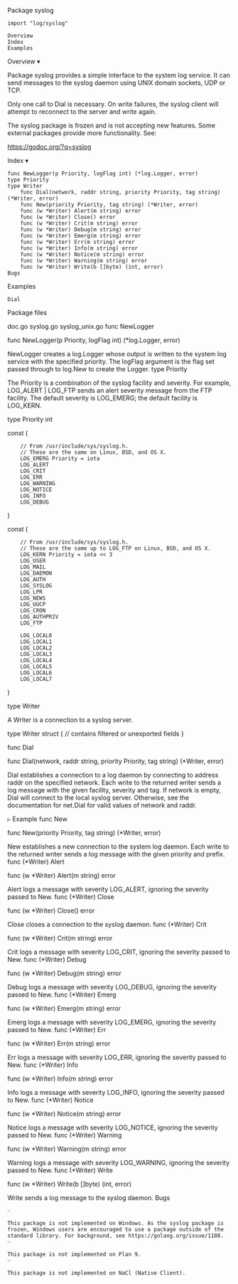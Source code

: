 
 Package syslog

    import "log/syslog"

    Overview
    Index
    Examples

Overview ▾

Package syslog provides a simple interface to the system log service. It can send messages to the syslog daemon using UNIX domain sockets, UDP or TCP.

Only one call to Dial is necessary. On write failures, the syslog client will attempt to reconnect to the server and write again.

The syslog package is frozen and is not accepting new features. Some external packages provide more functionality. See:

https://godoc.org/?q=syslog

Index ▾

    func NewLogger(p Priority, logFlag int) (*log.Logger, error)
    type Priority
    type Writer
        func Dial(network, raddr string, priority Priority, tag string) (*Writer, error)
        func New(priority Priority, tag string) (*Writer, error)
        func (w *Writer) Alert(m string) error
        func (w *Writer) Close() error
        func (w *Writer) Crit(m string) error
        func (w *Writer) Debug(m string) error
        func (w *Writer) Emerg(m string) error
        func (w *Writer) Err(m string) error
        func (w *Writer) Info(m string) error
        func (w *Writer) Notice(m string) error
        func (w *Writer) Warning(m string) error
        func (w *Writer) Write(b []byte) (int, error)
    Bugs

Examples

    Dial

Package files

doc.go syslog.go syslog_unix.go
func NewLogger

func NewLogger(p Priority, logFlag int) (*log.Logger, error)

NewLogger creates a log.Logger whose output is written to the system log service with the specified priority. The logFlag argument is the flag set passed through to log.New to create the Logger.
type Priority

The Priority is a combination of the syslog facility and severity. For example, LOG_ALERT | LOG_FTP sends an alert severity message from the FTP facility. The default severity is LOG_EMERG; the default facility is LOG_KERN.

type Priority int

const (

        // From /usr/include/sys/syslog.h.
        // These are the same on Linux, BSD, and OS X.
        LOG_EMERG Priority = iota
        LOG_ALERT
        LOG_CRIT
        LOG_ERR
        LOG_WARNING
        LOG_NOTICE
        LOG_INFO
        LOG_DEBUG
)

const (

        // From /usr/include/sys/syslog.h.
        // These are the same up to LOG_FTP on Linux, BSD, and OS X.
        LOG_KERN Priority = iota << 3
        LOG_USER
        LOG_MAIL
        LOG_DAEMON
        LOG_AUTH
        LOG_SYSLOG
        LOG_LPR
        LOG_NEWS
        LOG_UUCP
        LOG_CRON
        LOG_AUTHPRIV
        LOG_FTP

        LOG_LOCAL0
        LOG_LOCAL1
        LOG_LOCAL2
        LOG_LOCAL3
        LOG_LOCAL4
        LOG_LOCAL5
        LOG_LOCAL6
        LOG_LOCAL7
)

type Writer

A Writer is a connection to a syslog server.

type Writer struct {
        // contains filtered or unexported fields
}

func Dial

func Dial(network, raddr string, priority Priority, tag string) (*Writer, error)

Dial establishes a connection to a log daemon by connecting to address raddr on the specified network. Each write to the returned writer sends a log message with the given facility, severity and tag. If network is empty, Dial will connect to the local syslog server. Otherwise, see the documentation for net.Dial for valid values of network and raddr.

▹ Example
func New

func New(priority Priority, tag string) (*Writer, error)

New establishes a new connection to the system log daemon. Each write to the returned writer sends a log message with the given priority and prefix.
func (*Writer) Alert

func (w *Writer) Alert(m string) error

Alert logs a message with severity LOG_ALERT, ignoring the severity passed to New.
func (*Writer) Close

func (w *Writer) Close() error

Close closes a connection to the syslog daemon.
func (*Writer) Crit

func (w *Writer) Crit(m string) error

Crit logs a message with severity LOG_CRIT, ignoring the severity passed to New.
func (*Writer) Debug

func (w *Writer) Debug(m string) error

Debug logs a message with severity LOG_DEBUG, ignoring the severity passed to New.
func (*Writer) Emerg

func (w *Writer) Emerg(m string) error

Emerg logs a message with severity LOG_EMERG, ignoring the severity passed to New.
func (*Writer) Err

func (w *Writer) Err(m string) error

Err logs a message with severity LOG_ERR, ignoring the severity passed to New.
func (*Writer) Info

func (w *Writer) Info(m string) error

Info logs a message with severity LOG_INFO, ignoring the severity passed to New.
func (*Writer) Notice

func (w *Writer) Notice(m string) error

Notice logs a message with severity LOG_NOTICE, ignoring the severity passed to New.
func (*Writer) Warning

func (w *Writer) Warning(m string) error

Warning logs a message with severity LOG_WARNING, ignoring the severity passed to New.
func (*Writer) Write

func (w *Writer) Write(b []byte) (int, error)

Write sends a log message to the syslog daemon.
Bugs

    ☞

    This package is not implemented on Windows. As the syslog package is frozen, Windows users are encouraged to use a package outside of the standard library. For background, see https://golang.org/issue/1108.
    ☞

    This package is not implemented on Plan 9.
    ☞

    This package is not implemented on NaCl (Native Client).
